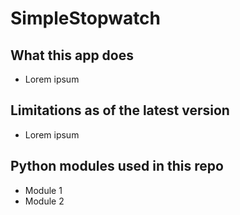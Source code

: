 # SimpleStopwatch

## What this app does
- Lorem ipsum

## Limitations as of the latest version
- Lorem ipsum

## Python modules used in this repo
- Module 1
- Module 2
